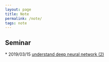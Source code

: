 ```yaml
---
layout: page
title: Note 
permalink: /note/
tags: note
---
```

## Seminar


<div class="mt3">
  * 2019/03/15   <a href="{{ site.baseurl }}/pdf/seminar/understand_DNN2.pdf" class="blue">understand deep neural network (2)</a>
</div>



